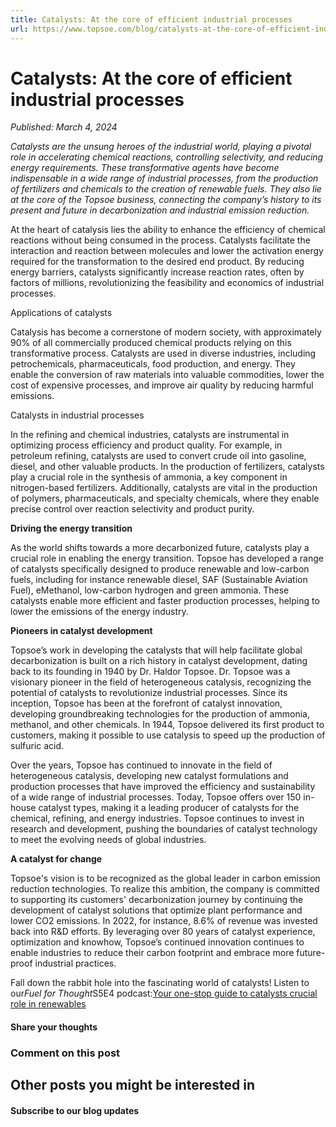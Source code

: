 ```yaml
---
title: Catalysts: At the core of efficient industrial processes
url: https://www.topsoe.com/blog/catalysts-at-the-core-of-efficient-industrial-processes#main-content
---
```


# Catalysts: At the core of efficient industrial processes

*Published: March 4, 2024*

*Catalysts are the unsung heroes of the industrial world, playing a pivotal role in accelerating chemical reactions, controlling selectivity, and reducing energy requirements. These transformative agents have become indispensable in a wide range of industrial processes, from the production of fertilizers and chemicals to the creation of renewable fuels. They also lie at the core of the Topsoe business, connecting the company’s history to its present and future in decarbonization and industrial emission reduction.*

At the heart of catalysis lies the ability to enhance the efficiency of chemical reactions without being consumed in the process. Catalysts facilitate the interaction and reaction between molecules and lower the activation energy required for the transformation to the desired end product. By reducing energy barriers, catalysts significantly increase reaction rates, often by factors of millions, revolutionizing the feasibility and economics of industrial processes.

Applications of catalysts

Catalysis has become a cornerstone of modern society, with approximately 90% of all commercially produced chemical products relying on this transformative process. Catalysts are used in diverse industries, including petrochemicals, pharmaceuticals, food production, and energy. They enable the conversion of raw materials into valuable commodities, lower the cost of expensive processes, and improve air quality by reducing harmful emissions.

Catalysts in industrial processes

In the refining and chemical industries, catalysts are instrumental in optimizing process efficiency and product quality. For example, in petroleum refining, catalysts are used to convert crude oil into gasoline, diesel, and other valuable products. In the production of fertilizers, catalysts play a crucial role in the synthesis of ammonia, a key component in nitrogen-based fertilizers. Additionally, catalysts are vital in the production of polymers, pharmaceuticals, and specialty chemicals, where they enable precise control over reaction selectivity and product purity.

**Driving the energy transition**

As the world shifts towards a more decarbonized future, catalysts play a crucial role in enabling the energy transition. Topsoe has developed a range of catalysts specifically designed to produce renewable and low-carbon fuels, including for instance renewable diesel, SAF (Sustainable Aviation Fuel), eMethanol, low-carbon hydrogen and green ammonia. These catalysts enable more efficient and faster production processes, helping to lower the emissions of the energy industry.

**Pioneers in catalyst development**

Topsoe’s work in developing the catalysts that will help facilitate global decarbonization is built on a rich history in catalyst development, dating back to its founding in 1940 by Dr. Haldor Topsoe. Dr. Topsoe was a visionary pioneer in the field of heterogeneous catalysis, recognizing the potential of catalysts to revolutionize industrial processes. Since its inception, Topsoe has been at the forefront of catalyst innovation, developing groundbreaking technologies for the production of ammonia, methanol, and other chemicals. In 1944, Topsoe delivered its first product to customers, making it possible to use catalysis to speed up the production of sulfuric acid.

Over the years, Topsoe has continued to innovate in the field of heterogeneous catalysis, developing new catalyst formulations and production processes that have improved the efficiency and sustainability of a wide range of industrial processes. Today, Topsoe offers over 150 in-house catalyst types, making it a leading producer of catalysts for the chemical, refining, and energy industries. Topsoe continues to invest in research and development, pushing the boundaries of catalyst technology to meet the evolving needs of global industries.

**A catalyst for change**

Topsoe's vision is to be recognized as the global leader in carbon emission reduction technologies. To realize this ambition, the company is committed to supporting its customers' decarbonization journey by continuing the development of catalyst solutions that optimize plant performance and lower CO2 emissions. In 2022, for instance, 8.6% of revenue was invested back into R&D efforts. By leveraging over 80 years of catalyst experience, optimization and knowhow, Topsoe’s continued innovation continues to enable industries to reduce their carbon footprint and embrace more future-proof industrial practices.

Fall down the rabbit hole into the fascinating world of catalysts! Listen to our*Fuel for Thought*S5E4 podcast:[Your one-stop guide to catalysts crucial role in renewables](https://www.topsoe.com/our-resources/knowledge/podcasts)

#### Share your thoughts

### Comment on this post

## Other posts you might be interested in

#### Subscribe to our blog updates